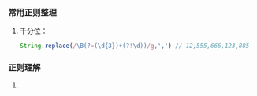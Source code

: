 ### 常用正则整理

1. 千分位：

   ```javascript
   String.replace(/\B(?=(\d{3})+(?!\d))/g,',') // 12,555,666,123,885
   ```

### 正则理解

1. ​